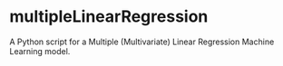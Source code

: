 # multipleLinearRegression

A Python script for a Multiple (Multivariate) Linear Regression Machine Learning model.
